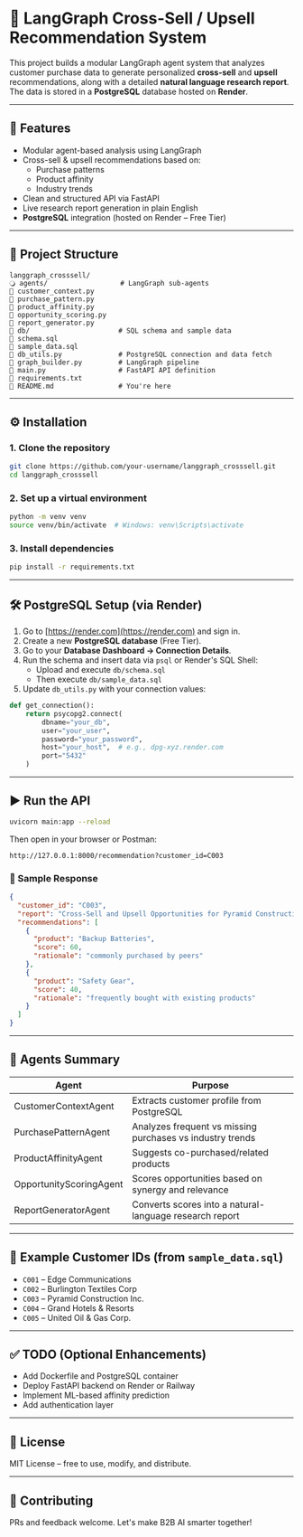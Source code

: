 # 🧠 LangGraph Cross-Sell / Upsell Recommendation System

This project builds a modular LangGraph agent system that analyzes customer purchase data to generate personalized **cross-sell** and **upsell** recommendations, along with a detailed **natural language research report**. The data is stored in a **PostgreSQL** database hosted on **Render**.

---

## 🚀 Features

- Modular agent-based analysis using LangGraph
- Cross-sell & upsell recommendations based on:
  - Purchase patterns
  - Product affinity
  - Industry trends
- Clean and structured API via FastAPI
- Live research report generation in plain English
- **PostgreSQL** integration (hosted on Render – Free Tier)

---

## 📂 Project Structure

```
langgraph_crosssell/
🔾️ agents/                  # LangGraph sub-agents
🏢 customer_context.py
🏢 purchase_pattern.py
🏢 product_affinity.py
🏢 opportunity_scoring.py
🏢 report_generator.py
📆 db/                      # SQL schema and sample data
🏢 schema.sql
🏢 sample_data.sql
🏢 db_utils.py              # PostgreSQL connection and data fetch
🏢 graph_builder.py         # LangGraph pipeline
🏢 main.py                  # FastAPI API definition
🏢 requirements.txt
🏢 README.md                # You're here
```

---

## ⚙️ Installation

### 1. Clone the repository

```bash
git clone https://github.com/your-username/langgraph_crosssell.git
cd langgraph_crosssell
```

### 2. Set up a virtual environment

```bash
python -m venv venv
source venv/bin/activate  # Windows: venv\Scripts\activate
```

### 3. Install dependencies

```bash
pip install -r requirements.txt
```

---

## 🛠️ PostgreSQL Setup (via Render)

1. Go to [https://render.com](https://render.com) and sign in.
2. Create a new **PostgreSQL database** (Free Tier).
3. Go to your **Database Dashboard → Connection Details**.
4. Run the schema and insert data via `psql` or Render's SQL Shell:
   - Upload and execute `db/schema.sql`
   - Then execute `db/sample_data.sql`
5. Update `db_utils.py` with your connection values:

```python
def get_connection():
    return psycopg2.connect(
        dbname="your_db",
        user="your_user",
        password="your_password",
        host="your_host",  # e.g., dpg-xyz.render.com
        port="5432"
    )
```

---

## ▶️ Run the API

```bash
uvicorn main:app --reload
```

Then open in your browser or Postman:

```
http://127.0.0.1:8000/recommendation?customer_id=C003
```

### 📅 Sample Response

```json
{
  "customer_id": "C003",
  "report": "Cross-Sell and Upsell Opportunities for Pyramid Construction Inc.\n\nIndustry: Construction...",
  "recommendations": [
    {
      "product": "Backup Batteries",
      "score": 60,
      "rationale": "commonly purchased by peers"
    },
    {
      "product": "Safety Gear",
      "score": 40,
      "rationale": "frequently bought with existing products"
    }
  ]
}
```

---

## 📌 Agents Summary

| Agent                   | Purpose                                                   |
| ----------------------- | --------------------------------------------------------- |
| CustomerContextAgent    | Extracts customer profile from PostgreSQL                 |
| PurchasePatternAgent    | Analyzes frequent vs missing purchases vs industry trends |
| ProductAffinityAgent    | Suggests co-purchased/related products                    |
| OpportunityScoringAgent | Scores opportunities based on synergy and relevance       |
| ReportGeneratorAgent    | Converts scores into a natural-language research report   |

---

## 💪 Example Customer IDs (from `sample_data.sql`)

- `C001` – Edge Communications
- `C002` – Burlington Textiles Corp
- `C003` – Pyramid Construction Inc.
- `C004` – Grand Hotels & Resorts
- `C005` – United Oil & Gas Corp.

---

## ✅ TODO (Optional Enhancements)

- Add Dockerfile and PostgreSQL container
- Deploy FastAPI backend on Render or Railway
- Implement ML-based affinity prediction
- Add authentication layer

---

## 📄 License

MIT License – free to use, modify, and distribute.

---

## 🤝 Contributing

PRs and feedback welcome. Let's make B2B AI smarter together!
